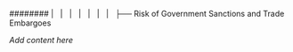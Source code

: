 ######## |   |   |   |   |   |   |   ├── Risk of Government Sanctions and Trade Embargoes

*Add content here*